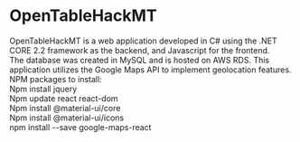 # OpenTableHackMT

OpenTableHackMT is a web application developed in C# using the .NET CORE 2.2 framework as the backend, and Javascript for the frontend.  
The database was created in MySQL and is hosted on AWS RDS. This application utilizes the Google Maps API to implement geolocation features.  
NPM packages to install:  
Npm install jquery  
Npm update react react-dom  
Npm install @material-ui/core  
Npm install @material-ui/icons  
npm install --save google-maps-react  